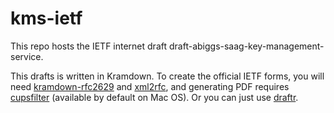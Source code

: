 kms-ietf
========

This repo hosts the IETF internet draft draft-abiggs-saag-key-management-service.

This drafts is written in Kramdown.  To create the official IETF forms, you will need [kramdown-rfc2629][] and [xml2rfc][], and generating PDF requires [cupsfilter][] (available by default on Mac OS).  Or you can just use [draftr]. 

[kramdown-rfc2629]: https://github.com/cabo/kramdown-rfc2629
[xml2rfc]: http://xml.resource.org/
[draftr]: http://www.ipv.sx/draftr/
[cupsfilter]: http://linux.die.net/man/8/cupsfilter
[example]: http://www.ipv.sx/draftr/
